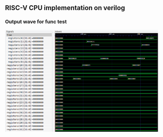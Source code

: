 ## RISC-V CPU implementation on verilog

### Output wave for func test

![My animated logo](img/fib.png)
